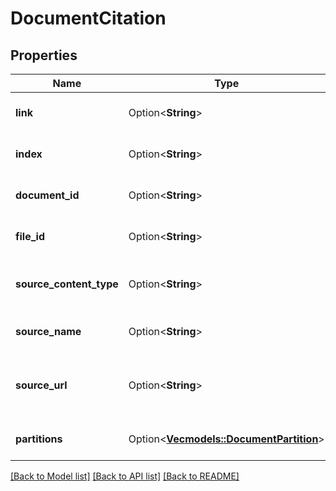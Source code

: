 # DocumentCitation

## Properties

Name | Type | Description | Notes
------------ | ------------- | ------------- | -------------
**link** | Option<**String**> | Link to the source, if available. | [optional]
**index** | Option<**String**> | Link to the source, if available. | [optional]
**document_id** | Option<**String**> | Link to the source, if available. | [optional]
**file_id** | Option<**String**> | Link to the source, if available. | [optional]
**source_content_type** | Option<**String**> | Type of source, e.g. PDF, Word, Chat, etc. | [optional]
**source_name** | Option<**String**> | Name of the source, e.g. file name. | [optional]
**source_url** | Option<**String**> | URL of the source, used for web pages and external data | [optional]
**partitions** | Option<[**Vec<models::DocumentPartition>**](DocumentPartition.md)> | List of chunks/blocks of text used. | [optional]

[[Back to Model list]](../README.md#documentation-for-models) [[Back to API list]](../README.md#documentation-for-api-endpoints) [[Back to README]](../README.md)


